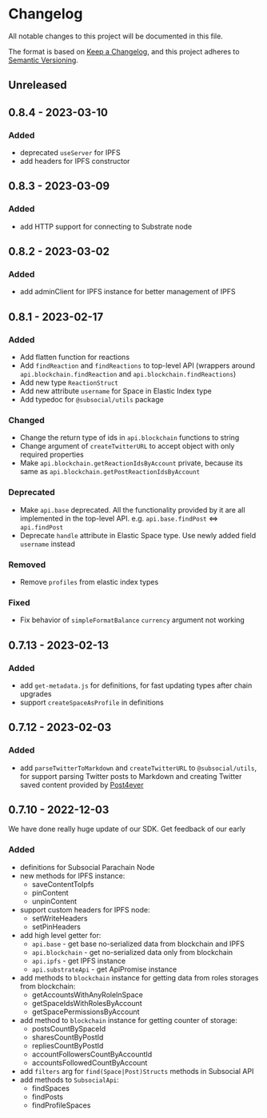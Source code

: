 # Changelog

All notable changes to this project will be documented in this file.

The format is based on [Keep a Changelog](https://keepachangelog.com/en/1.0.0/),
and this project adheres to [Semantic Versioning](https://semver.org/spec/v2.0.0.html).

## Unreleased

## 0.8.4 - 2023-03-10
### Added
- deprecated `useServer` for IPFS
- add headers for IPFS constructor

## 0.8.3 - 2023-03-09
### Added
- add HTTP support for connecting to Substrate node

## 0.8.2 - 2023-03-02
### Added
- add adminClient for IPFS instance for better management of IPFS

## 0.8.1 - 2023-02-17
### Added
- Add flatten function for reactions
- Add `findReaction` and `findReactions` to top-level API (wrappers around `api.blockchain.findReaction` and `api.blockchain.findReactions`)
- Add new type `ReactionStruct`
- Add new attribute `username` for Space in Elastic Index type
- Add typedoc for `@subsocial/utils` package

### Changed
- Change the return type of ids in `api.blockchain` functions to string
- Change argument of `createTwitterURL` to accept object with only required properties
- Make `api.blockchain.getReactionIdsByAccount` private, because its same as `api.blockchain.getPostReactionIdsByAccount`

### Deprecated
- Make `api.base` deprecated. All the functionality provided by it are all implemented in the top-level API. e.g. `api.base.findPost` <=> `api.findPost`
- Deprecate `handle` attribute in Elastic Space type. Use newly added field `username` instead

### Removed
- Remove `profiles` from elastic index types

### Fixed
- Fix behavior of `simpleFormatBalance` `currency` argument not working

## 0.7.13 - 2023-02-13
### Added
- add `get-metadata.js` for definitions, for fast updating types after chain upgrades
- support `createSpaceAsProfile` in definitions

## 0.7.12 - 2023-02-03
### Added
- add `parseTwitterToMarkdown` and `createTwitterURL` to `@subsocial/utils`, for support parsing Twitter posts to Markdown and creating Twitter saved content provided by [Post4ever](https://post4ever.app)

## 0.7.10 - 2022-12-03
We have done really huge update of our SDK. Get feedback of our early

### Added
- definitions for Subsocial Parachain Node
- new methods for IPFS instance:
  - saveContentToIpfs
  - pinContent
  - unpinContent
- support custom headers for IPFS node:
  - setWriteHeaders
  - setPinHeaders
- add high level getter for:
  - `api.base` - get base no-serialized data from blockchain and IPFS
  - `api.blockchain` - get no-serialized data only from blockchain
  - `api.ipfs` - get IPFS instance
  - `api.substrateApi` - get ApiPromise instance
- add methods to `blockchain` instance for getting data from roles storages from blockchain:
  - getAccountsWithAnyRoleInSpace
  - getSpaceIdsWithRolesByAccount
  - getSpacePermissionsByAccount
- add method to `blockchain` instance for getting counter of storage:
  - postsCountBySpaceId
  - sharesCountByPostId
  - repliesCountByPostId
  - accountFollowersCountByAccountId
  - accountsFollowedCountByAccount
- add `filters` arg for `find(Space|Post)Structs` methods in Subsocial API
- add methods to `SubsocialApi`:
  - findSpaces
  - findPosts
  - findProfileSpaces
